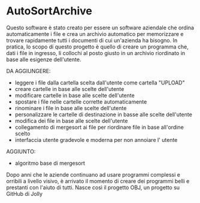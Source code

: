# AutoSortArchive
Questo software è stato creato per essere un software aziendale che ordina automaticamente i file e crea un archivio automatico per memorizzare e trovare rapidamente tutti i documenti di cui un'azienda ha bisogno.
In pratica, lo scopo di questo progetto è quello di creare un programma che, dati i file in ingresso, li collochi al posto giusto in un archivio riordinato in base alle esigenze dell'utente.

DA AGGIUNGERE:
- leggere i file dalla cartella scelta dall'utente come cartella "UPLOAD"
- creare cartelle in base alle scelte dell'utente
- modificare cartelle in base alle scelte dell'utente 
- spostare i file nelle cartelle corrette automaticamente
- rinominare i file in base alle scelte dell'utente
- personalizzare le cartelle di destinazione in basse alle scelte dell'utente
- modifica dei file in base alle scelte dell'utente
- collegamento di mergesort ai file per riordinare file in base all'ordine scelto
- interfaccia utente gradevole e moderna per non annoiare l' utente

AGGIUNTO:
- algoritmo base di mergesort

Dopo anni che le aziende continuano ad usare programmi complessi e orribili a livello visivo, è arrivato il momento di creare dei programmi belli e prestanti con l'aiuto di tutti. Nasce così il progetto OBJ, un progetto  su GitHub di Jolly
